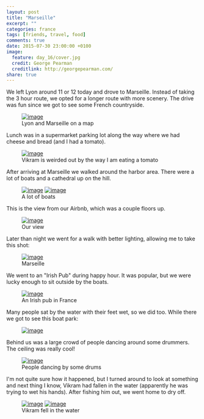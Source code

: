 ```yaml
---
layout: post
title: "Marseille"
excerpt: ""
categories: france
tags: [friends, travel, food]
comments: true
date: 2015-07-30 23:00:00 +0100
image:
  feature: day_16/cover.jpg
  credit: George Pearman
  creditlink: http://georgepearman.com/
share: true
---
```


We left Lyon around 11 or 12 today and drove to Marseille.  Instead of taking the
3 hour route, we opted for a longer route with more scenery.  The drive was fun
since we got to see some French countryside.

<figure class="full">
	<a href="{{site.url}}/images/day_16/map.png" title="Lyon and Marseille on a map"><img src="{{site.url}}/images/day_16/map.png" alt="image"></a>
    <figcaption>Lyon and Marseille on a map</figcaption>
</figure>

Lunch was in a supermarket parking lot along the way where we had cheese and
bread (and I had a tomato).

<figure class="full">
	<a href="{{site.url}}/images/day_16/1.jpg" title="Lunch in a supermarket parking lot"><img src="{{site.url}}/images/day_16/1.jpg" alt="image"></a>
    <figcaption>Vikram is weirded out by the way I am eating a tomato</figcaption>
</figure>

After arriving at Marseille we walked around the harbor area.  There were a lot
of boats and a cathedral up on the hill.

<figure class="full">
	<a href="{{site.url}}/images/day_16/2.jpg" title="Marseille"><img src="{{site.url}}/images/day_16/2.jpg" alt="image"></a>
	<a href="{{site.url}}/images/day_16/4.jpg" title="There's a lot of boats"><img src="{{site.url}}/images/day_16/4.jpg" alt="image"></a>
    <figcaption>A lot of boats</figcaption>
</figure>

This is the view from our Airbnb, which was a couple floors up.

<figure class="full">
	<a href="{{site.url}}/images/day_16/5.jpg" title="Our view"><img src="{{site.url}}/images/day_16/5.jpg" alt="image"></a>
    <figcaption>Our view</figcaption>
</figure>

Later than night we went for a walk with better lighting, allowing me to take
this shot:

<figure class="full">
	<a href="{{site.url}}/images/day_16/6.jpg" title="Panorama of the port"><img src="{{site.url}}/images/day_16/6.jpg" alt="image"></a>
    <figcaption>Marseille</figcaption>
</figure>

We went to an "Irish Pub" during happy hour.  It was popular, but we were lucky
enough to sit outside by the boats.

<figure class="full">
	<a href="{{site.url}}/images/day_16/9.jpg" title="An Irish pub in France"><img src="{{site.url}}/images/day_16/9.jpg" alt="image"></a>
    <figcaption>An Irish pub in France</figcaption>
</figure>

Many people sat by the water with their feet wet, so we did too.  While there
we got to see this boat park:

<figure class="full">
	<a href="{{site.url}}/images/day_16/18.jpg" title="A Boat"><img src="{{site.url}}/images/day_16/18.jpg" alt="image"></a>
</figure>

Behind us was a large crowd of people dancing around some drummers.  The ceiling
was really cool!

<figure class="full">
	<a href="{{site.url}}/images/day_16/20.jpg" title="People dancing by some drums"><img src="{{site.url}}/images/day_16/20.jpg" alt="image"></a>
    <figcaption>People dancing by some drums</figcaption>
</figure>

I'm not quite sure how it happened, but I turned around to look at something and
next thing I know, Vikram had fallen in the water (apparently he was trying to
wet his hands).  After fishing him out, we went home to dry off.

<figure class="half">
	<a href="{{site.url}}/images/day_16/21.jpg" title="Vikram fell in the water"><img src="{{site.url}}/images/day_16/21.jpg" alt="image"></a>
	<a href="{{site.url}}/images/day_16/22.jpg" title="Vikram fell in the water"><img src="{{site.url}}/images/day_16/22.jpg" alt="image"></a>
    <figcaption>Vikram fell in the water</figcaption>
</figure>
